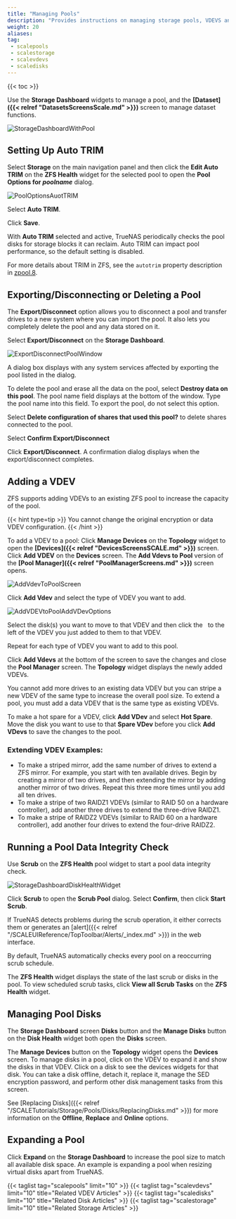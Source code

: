 ```yaml
---
title: "Managing Pools"
description: "Provides instructions on managing storage pools, VDEVS and disks in TrueNAS SCALE."
weight: 20
aliases: 
tag: 
 - scalepools
 - scalestorage
 - scalevdevs
 - scaledisks
---
```



{{< toc >}}


Use the **Storage Dashboard** widgets to manage a pool, and the **[Dataset]({{< relref "DatasetsScreensScale.md" >}})** screen to manage dataset functions. 

![StorageDashboardWithPool](/images/SCALE/22.12/StorageDashboardWithPool.png "SCALE Storage Dashboard with Pool") 

## Setting Up Auto TRIM

Select **Storage** on the main navigation panel and then click the **Edit Auto TRIM** on the **ZFS Health** widget for the selected pool to open the **Pool Options for *poolname*** dialog.

![PoolOptionsAuotTRIM](/images/SCALE/22.12/PoolOptionsAuotTRIM.png "Pool Edit Auto TRIM Dialog")

Select **Auto TRIM**. 

Click **Save**.

With **Auto TRIM** selected and active, TrueNAS periodically checks the pool disks for storage blocks it can reclaim. Auto TRIM can impact pool performance, so the default setting is disabled. 

For more details about TRIM in ZFS, see the `autotrim` property description in [zpool.8](https://zfsonlinux.org/manpages/0.8.1/man8/zpool.8.html).

## Exporting/Disconnecting or Deleting a Pool

The **Export/Disconnect** option allows you to disconnect a pool and transfer drives to a new system where you can import the pool. It also lets you completely delete the pool and any data stored on it. 

Select **Export/Disconnect** on the **Storage Dashboard**.

![ExportDisconnectPoolWindow](/images/SCALE/22.12/ExportDisconnectPoolWindow.png "Export/Disconnect Pool Window")

A dialog box displays with any system services affected by exporting the pool listed in the dialog.

To delete the pool and erase all the data on the pool, select **Destroy data on this pool**. The pool name field displays at the bottom of the window. Type the pool name into this field. To export the pool, do not select this option.

Select **Delete configuration of shares that used this pool?** to delete shares connected to the pool.

Select **Confirm Export/Disconnect**

Click **Export/Disconnect**.  A confirmation dialog displays when the export/disconnect completes.

## Adding a VDEV

ZFS supports adding VDEVs to an existing ZFS pool to increase the capacity of the pool. 

{{< hint type=tip >}}
You cannot change the original encryption or data VDEV configuration.
{{< /hint >}}

To add a VDEV to a pool:
Click **Manage Devices** on the **Topology** widget to open the **[Devices]({{< relref "DevicesScreensSCALE.md" >}})** screen. 
Click **Add VDEV** on the **Devices** screen. The **Add Vdevs to Pool** version of the **[Pool Manager]({{< relref "PoolManagerScreens.md" >}})** screen opens.

![AddVdevToPoolScreen](/images/SCALE/22.12/AddVdevToPoolScreen.png "Storage Add Vdevs to Pool > Pool Manager") 

Click **Add Vdev** and select the type of VDEV you want to add.

![AddVDEVtoPoolAddVDevOptions](/images/SCALE/22.12/AddVDEVtoPoolAddVDevOptions.png "Add Vdevs to Pool VDEV Options") 

Select the disk(s) you want to move to that VDEV and then click the <i class="fa fa-arrow-right" aria-hidden="true" title="Right Arrow"></i>&nbsp; to the left of the VDEV you just added to them to that VDEV.

Repeat for each type of VDEV you want to add to this pool.

Click **Add Vdevs** at the bottom of the screen to save the changes and close the **Pool Manager** screen. The **Topology** widget displays the newly added VDEVs.

You cannot add more drives to an existing data VDEV but you can stripe a new VDEV of the same type to increase the overall pool size. 
To extend a pool, you must add a data VDEV that is the same type as existing VDEVs.

To make a hot spare for a VDEV, click **Add VDev** and select **Hot Spare**. Move the disk you want to use to that **Spare VDev** before you click **Add VDevs** to save the changes to the pool.

### Extending VDEV Examples:

* To make a striped mirror, add the same number of drives to extend a ZFS mirror. 
  For example, you start with ten available drives. Begin by creating a mirror of two drives, and then extending the mirror by adding another mirror of two drives. Repeat this three more times until you add all ten drives.
* To make a stripe of two RAIDZ1 VDEVs (similar to RAID 50 on a hardware controller), add another three drives to extend the three-drive RAIDZ1.
* To make a stripe of RAIDZ2 VDEVs (similar to RAID 60 on a hardware controller), add another four drives to extend the four-drive RAIDZ2.

## Running a Pool Data Integrity Check

Use **Scrub** on the **ZFS Health** pool widget to start a pool data integrity check.

![StorageDashboardDiskHealthWidget](/images/SCALE/22.12/StorageDashboardDiskHealthWidget.png "Storage Dashboard Disk Health Widget") 

Click **Scrub** to open the **Scrub Pool** dialog.
Select **Confirm**, then click **Start Scrub**.

If TrueNAS detects problems during the scrub operation, it either corrects them or generates an [alert]({{< relref "/SCALEUIReference/TopToolbar/Alerts/_index.md" >}}) in the web interface.

By default, TrueNAS automatically checks every pool on a reoccurring scrub schedule.

The **ZFS Health** widget displays the state of the last scrub or disks in the pool.
To view scheduled scrub tasks, click **View all Scrub Tasks** on the **ZFS Health** widget.

## Managing Pool Disks

The **Storage Dashboard** screen **Disks** button and the **Manage Disks** button on the **Disk Health** widget both open the **Disks** screen. 

The **Manage Devices** button on the **Topology** widget opens the **Devices** screen. 
To manage disks in a pool, click on the VDEV to expand it and show the disks in that VDEV. 
Click on a disk to see the devices widgets for that disk. You can take a disk offline, detach it, replace it, manage the SED encryption password, and perform other disk management tasks from this screen.

See [Replacing Disks]({{< relref "/SCALETutorials/Storage/Pools/Disks/ReplacingDisks.md" >}}) for more information on the **Offline**, **Replace** and **Online** options.

## Expanding a Pool

Click **Expand** on the **Storage Dashboard** to increase the pool size to match all available disk space. An example is expanding a pool when resizing virtual disks apart from TrueNAS.

{{< taglist tag="scalepools" limit="10" >}}
{{< taglist tag="scalevdevs" limit="10" title="Related VDEV Articles" >}}
{{< taglist tag="scaledisks" limit="10" title="Related Disk Articles" >}}
{{< taglist tag="scalestorage" limit="10" title="Related Storage Articles" >}}
